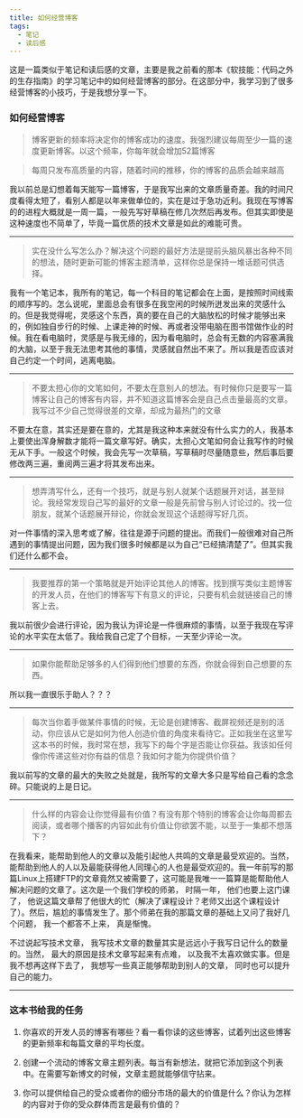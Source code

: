 ```yaml
---
title: 如何经营博客
tags:
  - 笔记
  - 读后感
---
```


这是一篇类似于笔记和读后感的文章，主要是我之前看的那本《软技能：代码之外的生存指南》的学习笔记中的如何经营博客的部分。在这部分中，我学习到了很多经营博客的小技巧，于是我想分享一下。

<!-- more -->

### 如何经营博客

> 博客更新的频率将决定你的博客成功的速度。我强烈建议每周至少一篇的速度更新博客。以这个频率，你每年就会增加52篇博客

> 每周只发布高质量的内容，随着时间的推移，你的博客的品质会越来越高

我以前总是幻想着每天能写一篇博客，于是我写出来的文章质量奇差。我的时间尺度看得太短了，看别人都是以年来做单位的，实在是过于急功近利。我现在写博客的的进程大概就是一周一篇，一般先写好草稿在修几次然后再发布。但其实即使是这种速度也不简单了，毕竟一篇优质的技术文章是如此的难能可贵。

---

> 实在没什么写怎么办？解决这个问题的最好方法是提前头脑风暴出各种不同的想法，随时更新可能的博客主题清单，这样你总是保持一堆话题可供选择。

我有一个笔记本，我所有的笔记，每一个科目的笔记都会在上面，是按照时间线索的顺序写的。怎么说呢，里面总会有很多在我空闲的时候所迸发出来的灵感什么的。但是我觉得呢，灵感这个东西，真的要在自己的大脑放松的时候才能够出来的，例如独自步行的时候、上课走神的时候、再或者没带电脑在图书馆做作业的时候。我在看电脑时，灵感是与我无缘的，因为看电脑时，总会有无数的内容塞满我的大脑，以至于我无法思考其他的事情，灵感就自然出不来了。所以我是否应该对自己约定一个时间，逃离电脑。

---

> 不要太担心你的文笔如何，不要太在意别人的想法。有时候你只是要写一篇博客让自己的博客有内容，并不知道这篇博客会是自己点击量最高的文章。我写过不少自己觉得很差的文章，却成为最热门的文章

不要太在意，其实还是要在意的，尤其是我这种本来就没有什么实力的人，我基本上要使出浑身解数才能将一篇文章写好。确实，太担心文笔如何会让我写作的时候无从下手。一般这个时候，我会先写一次草稿，写草稿时尽量随意些，然后事后要修改两三遍，重阅两三遍才将其发布出来。

---

> 想弄清写什么，还有一个技巧，就是与别人就某个话题展开对话，甚至辩论。我经常发现自己写的最好的文章一般是先前曾与别人讨论过的。找一位朋友，就某个话题展开辩论，你就会发现这个话题得写好几页。

对一件事情的深入思考或了解，往往是源于问题的提出。而我们一般很难对自己所遇到的事情提出问题，因为我们很多时候都是以为自己“已经搞清楚了”。但其实我们还什么都不会。

---

> 我要推荐的第一个策略就是开始评论其他人的博客。找到撰写类似主题博客的开发人员，在他们的博客写下有意义的评论，只要有机会就链接自己的博客上去。

我以前很少会进行评论，因为我认为评论是一件很麻烦的事情，以至于我现在写评论的水平实在太低了。我给我自己定了个目标，一天至少评论一次。

---

> 如果你能帮助足够多的人们得到他们想要的东西，你就会得到自己想要的东西。

所以我一直很乐于助人？？？

---

> 每次当你着手做某件事情的时候，无论是创建博客、截屏视频还是别的活动，你应该从它是如何为他人创造价值的角度来看待它。正如我坐在这里写这本书的时候，我时常在想，我写下的每个字是否能让你获益。我该如任何像你传递这些对你有益的信息？我如何才能为你提供价值？

我以前写的文章的最大的失败之处就是，我所写的文章大多只是写给自己看的念念碎。只能说的上是日记。

---

> 什么样的内容会让你觉得最有价值？有没有那个特别的博客会让你每周都去阅读，或者哪个播客的内容如此有价值让你欲罢不能，以至于一集都不想落下？

在我看来，能帮助到他人的文章以及能引起他人共鸣的文章是最受欢迎的。当然，能帮助到他人的人以及最能获得他人同理心的人也是最受欢迎的。我一年前写的那篇Linux上搭建FTP的文章竟然又被需要了，这可能是我唯一一篇算是能帮助他人解决问题的文章了。这次是一个我们学校的师弟， 时隔一年， 他们也要上这门课了， 他说这篇文章帮了他很大的忙（解决了课程设计？老师又出这个课程设计了）。然后，尴尬的事情发生了。那个师弟在我的那篇文章的基础上又问了我好几个问题， 我一个都答不上来， 真是惭愧。

不过说起写技术文章， 我写技术文章的数量其实是远远小于我写日记什么的数量的。当然， 最大的原因是技术文章写起来有点难， 以及我不太喜欢做实事。但是我不想再这样下去了， 我想写一些真正能够帮助到别人的文章， 同时也可以提升自己的能力。

---

### 这本书给我的任务

1. 你喜欢的开发人员的博客有哪些？看一看你读的这些博客，试着列出这些博客的更新频率和每篇文章的平均长度。

1. 创建一个流动的博客文章主题列表。每当有新想法，就把它添加到这个列表中。在需要写新博文的时候，文章主题就能够信守拈来。

1. 你可以提供给自己的受众或者你的细分市场的最大的价值是什么？你认为怎样的内容对于你的受众群体而言是最有价值的？
